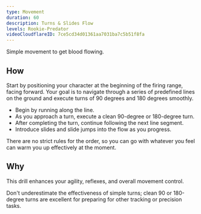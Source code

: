 ```yaml
---
type: Movement
duration: 60
description: Turns & Slides Flow
levels: Rookie-Predator
videoCloudflareID: 7ce5cd34d01361aa7031ba7c5b51f8fa
---
```


Simple movement to get blood flowing.

## How

Start by positioning your character at the beginning of the firing range, facing forward. Your goal is to navigate through a series of predefined lines on the ground and execute turns of 90 degrees and 180 degrees smoothly.

- Begin by running along the line.
- As you approach a turn, execute a clean 90-degree or 180-degree turn.
- After completing the turn, continue following the next line segment.
- Introduce slides and slide jumps into the flow as you progress.

There are no strict rules for the order, so you can go with whatever you feel can warm you up effectively at the moment.

## Why

This drill enhances your agility, reflexes, and overall movement control.

Don't underestimate the effectiveness of simple turns; clean 90 or 180-degree turns are excellent for preparing for other tracking or precision tasks.
